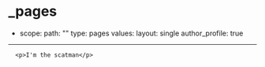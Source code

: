   # _pages
  - scope:
      path: ""
      type: pages
    values:
      layout: single
      author_profile: true
---
      <p>I'm the scatman</p>